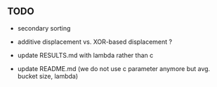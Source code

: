 TODO
----

- secondary sorting

- additive displacement vs. XOR-based displacement ?

- update RESULTS.md with lambda rather than c

- update README.md (we do not use c parameter anymore but avg. bucket size, lambda)